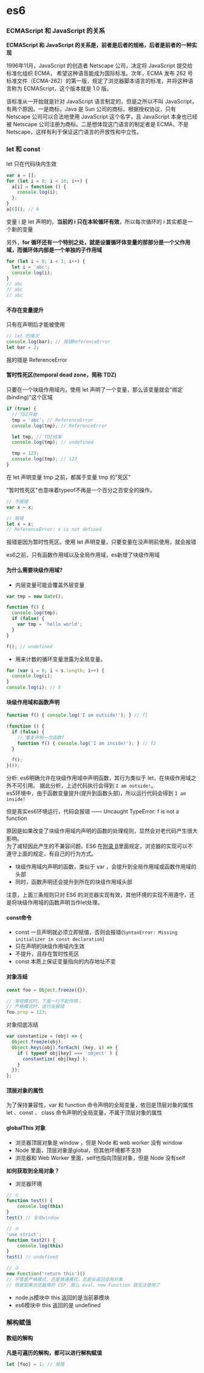 # es6

### ECMAScript 和 JavaScript 的关系
**ECMAScript 和 JavaScript 的关系是，前者是后者的规格，后者是前者的一种实现**

1996年11月，JavaScript 的创造者 Netscape 公司，决定将 JavaScript 提交给标准化组织 ECMA，
希望这种语音能成为国际标准。次年，ECMA 发布 262 号标准文件（ECMA-262）的第一版，规定了浏览器脚本语言的标准，并将这种语言称为 ECMAScript，这个版本就是 1.0 版。

该标准从一开始就是针对 JavaScript 语言制定的，但是之所以不叫 JavaScript，有两个原因。一是商标，Java 是 Sun 公司的商标，根据授权协议，只有 Netscape 公司可以合法地使用 JavaScript 这个名字，且 JavaScript 本身也已经被 Netscape 公司注册为商标。二是想体现这门语言的制定者是 ECMA，不是 Netscape，这样有利于保证这门语言的开放性和中立性。

### let 和 const
let 只在代码块内生效
```js
var a = [];
for (let i = 0; i < 10; i++) {
  a[i] = function () {
    console.log(i);
  };
}
a[6](); // 6
```
变量 i 是 let 声明的，**当前的 i 只在本轮循环有效**，所以每次循环的 i 其实都是一个新的变量

另外，**for 循环还有一个特别之处，就是设置循环体变量的那部分是一个父作用域，而循环体内部是一个单独的子作用域**
```js
for (let i = 0; i < 3; i++) {
  let i = 'abc';
  console.log(i);
}
// abc
// abc
// abc
```

#### 不存在变量提升
只有在声明后才能被使用
```js
// let 的情况
console.log(bar); // 报错ReferenceError
let bar = 2;
```
报的错是 ReferenceError

#### 暂时性死区(temporal dead zone，简称 TDZ)
只要在一个块级作用域内，使用 let 声明了一个变量，那么该变量就会"绑定(binding)"这个区域
```js
if (true) {
  // TDZ开始
  tmp = 'abc'; // ReferenceError
  console.log(tmp); // ReferenceError

  let tmp; // TDZ结束
  console.log(tmp); // undefined

  tmp = 123;
  console.log(tmp); // 123
}
```
在 let 声明变量 tmp 之前，都属于变量 tmp 的"死区"

"暂时性死区"也意味着typeof不再是一个百分之百安全的操作。

```js
// 不报错
var x = x;

// 报错
let x = x;
// ReferenceError: x is not defined
```
报错是因为暂时性死区。使用 let 声明变量，只要变量在没声明前使用，就会报错

es6之前，只有函数作用域以及全局作用域，es新增了块级作用域

#### 为什么需要块级作用域?
- 内层变量可能会覆盖外层变量
```js
var tmp = new Date();

function f() {
  console.log(tmp);
  if (false) {
    var tmp = 'hello world';
  }
}

f(); // undefined
```

- 用来计数的循环变量泄露为全局变量。
```js
for (var i = 0; i < s.length; i++) {
  console.log(i);
}
console.log(i); // 5
```  


#### 块级作用域和函数声明
```js
function f() { console.log('I am outside!'); } // f1

(function () {
  if (false) {
    // 重复声明一次函数f
    function f() { console.log('I am inside!'); } // f2
  }

  f();
}());
```
分析: es6明确允许在块级作用域中声明函数，其行为类似于 let，在块级作用域之外不可引用。
据此分析，上述代码执行会得到 `I am outside!`。  
es5环境中，由于函数变量提升(提升到函数头部)，所以运行代码会得到 `I am inside!`

但是真实es6环境运行，代码会报错 —— Uncaught TypeError: f is not a function

原因是如果改变了块级作用域内声明的函数的处理规则，显然会对老代码产生很大影响。  
为了减轻因此产生的不兼容问题，ES6 在[附录 B](https://262.ecma-international.org/6.0/#sec-block-level-function-declarations-web-legacy-compatibility-semantics)里面规定，浏览器的实现可以不遵守上面的规定，有自己的行为方式。
- 块级作用域内声明的函数，类似于 var ，会提升到全局作用域或函数作用域的头部
- 同时，函数声明还会提升到所在的块级作用域头部

注意，上面三条规则只对 ES6 的浏览器实现有效，其他环境的实现不用遵守，还是将块级作用域的函数声明当作let处理。

#### const命令
- const 一旦声明就必须立即赋值，否则会报错(`SyntaxError: Missing initializer in const declaration`)
- 只在声明的块级作用域内生效
- 不提升，且存在暂时性死区
- const 本质上保证变量指向的内存地址不变

#### 对象冻结
```js
const foo = Object.freeze({});

// 常规模式时，下面一行不起作用；
// 严格模式时，该行会报错
foo.prop = 123;
```

对象彻底冻结
```js
var constantize = (obj) => {
  Object.freeze(obj);
  Object.keys(obj).forEach( (key, i) => {
    if ( typeof obj[key] === 'object' ) {
      constantize( obj[key] );
    }
  });
};
```

#### 顶层对象的属性
为了保持兼容性，var 和 function 命令声明的全局变量，依旧是顶层对象的属性  
let 、const 、 class 命令声明的全局变量，不属于顶层对象的属性

#### globalThis 对象
- 浏览器顶层对象是 window ，但是 Node 和 web worker 没有 window
- Node 里面，顶层对象是global，但其他环境都不支持
- 浏览器和 Web Worker 里面，self也指向顶层对象，但是 Node 没有self

**如何获取到全局对象？**  
- 浏览器环境
```js
// ①
function test() {
    console.log(this)
}
test() // 全局window

// ②
'use strict';
function test2() {
    console.log(this)
}
test() // undefined

// ③
new Function('return this')()
// 不管是严格模式，还是普通模式，总是会返回全局对象
// 但是如果浏览器用的 CSP，那么 eval、new Function 就无法使用了
```
- node.js模块中 this 返回的是当前慕模块
- es6模块中 this 返回的是 undefined

### 解构赋值

#### 数组的解构

**凡是可遍历的解构，都可以进行解构赋值**
```js
let [foo] = 1; // 报错
```

